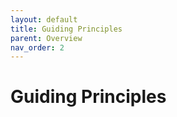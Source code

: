 ```yaml
---
layout: default
title: Guiding Principles
parent: Overview
nav_order: 2
---
```


# Guiding Principles